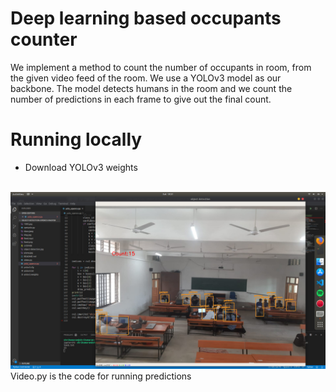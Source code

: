 # Deep learning based occupants counter
We implement a method to count the number of occupants in room, from the given video feed of the room. We use a YOLOv3 model as our backbone. The model detects humans in the room and we count the number of predictions in each frame to give out the final count.

# Running locally
* Download YOLOv3 weights
<br>
<img src="result.jpeg">
<br>
Video.py is the code for running predictions
